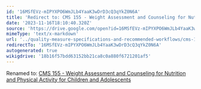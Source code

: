 ```yaml
---
id: '16MSfEVz-mIPYXPO6WmJLb4YaaK3wDrD3cQ3qYkZ0N6A'
title: 'Redirect to: CMS 155 - Weight Assessment and Counseling for Nutrition and Physical Activity for Children and Adolescents'
date: '2023-11-16T18:10:40.320Z'
source: 'https://drive.google.com/open?id=16MSfEVz-mIPYXPO6WmJLb4YaaK3wDrD3cQ3qYkZ0N6A'
mimeType: 'text/x-markdown'
url: '../quality-measure-specifications-and-recommended-workflows/cms-155-weight-assessment-and-counseling-for-nutrition-and-physical-activity-for-children-and-adolescents.md'
redirectTo: '16MSfEVz-mIPYXPO6WmJLb4YaaK3wDrD3cQ3qYkZ0N6A'
autogenerated: true
wikigdrive: '18b16f57bdd63152bb21ca8c0a880f6721201af5'
---
```

Renamed to: [CMS 155 - Weight Assessment and Counseling for Nutrition and Physical Activity for Children and Adolescents](../quality-measure-specifications-and-recommended-workflows/cms-155-weight-assessment-and-counseling-for-nutrition-and-physical-activity-for-children-and-adolescents.md)
